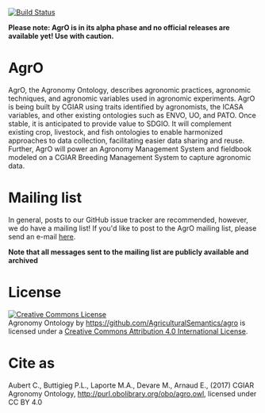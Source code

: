 [![Build Status](https://travis-ci.org/AgriculturalSemantics/agro.svg?branch=master)](https://travis-ci.org/AgriculturalSemantics/agro)

**Please note: AgrO is in its alpha phase and no official releases are available yet! Use with caution.**

# AgrO
AgrO, the Agronomy Ontology, describes agronomic practices, agronomic techniques, and agronomic variables used in agronomic experiments. AgrO is being built by CGIAR using traits identified by agronomists, the ICASA variables, and other existing ontologies such as ENVO, UO, and PATO. Once stable, it is anticipated to provide value to SDGIO. It will complement existing crop, livestock, and fish ontologies to enable harmonized approaches to data collection, facilitating easier data sharing and reuse. Further, AgrO will power an Agronomy Management System and fieldbook modeled on a CGIAR Breeding Management System to capture agronomic data. 


# Mailing list

In general, posts to our GitHub issue tracker are recommended, however, we do have a mailing list!
If you'd like to post to the AgrO  mailing list, please send an e-mail [here](mailto:agronomyOntology@googlegroups.com).


**Note that all messages sent to the mailing list are publicly available and archived**

# License
<a rel="license" href="http://creativecommons.org/licenses/by/4.0/"><img alt="Creative Commons License" style="border-width:0" src="https://i.creativecommons.org/l/by/4.0/88x31.png" /></a><br /><span xmlns:dct="http://purl.org/dc/terms/" property="dct:title">Agronomy Ontology</span> by <span xmlns:cc="http://creativecommons.org/ns#" property="cc:attributionName">https://github.com/AgriculturalSemantics/agro</span> is licensed under a <a rel="license" href="http://creativecommons.org/licenses/by/4.0/">Creative Commons Attribution 4.0 International License</a>.

# Cite as
Aubert C., Buttigieg P.L., Laporte M.A., Devare M., Arnaud E., (2017) CGIAR Agronomy Ontology, http://purl.obolibrary.org/obo/agro.owl, licensed under CC BY 4.0
